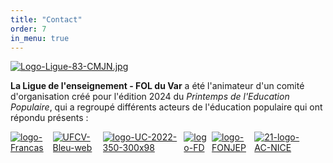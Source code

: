 ```yaml
---
title: "Contact"
order: 7
in_menu: true
---
```

[![Logo-Ligue-83-CMJN.jpg](https://i.postimg.cc/NMxfLr2z/Logo-Ligue-83-CMJN.jpg)](https://fol83laligue.org/)

**La Ligue de l'enseignement - FOL du Var** a été l'animateur d'un comité d'organisation créé pour l'édition 2024 du _Printemps de l'Education Populaire_, qui a regroupé différents acteurs de l'éducation populaire qui ont répondu présents : 

<html>
<head>
    <style>
        .image-container {
            display: inline-flex;
            margin-right: 10px; 
        }

.allimg {
             
   width:100%;margin-left:25%; margin-right:25%;
        }
    </style>
</head>

<body>
    <div class="allimg"><div class="image-container">
<a href='https://www.francas83.com/' target='_blank'><img src='https://i.postimg.cc/nrQ1tqzN/logo-Francas.jpg' border='0' alt='logo-Francas'/></a>
<a href='https://www.ufcv.fr/PACA' target='_blank'><img src='https://i.postimg.cc/5tXcFkkz/UFCV-Bleu-web.jpg' border='0' alt='UFCV-Bleu-web'/></a>
    <div class="image-container">
<a href='https://www.uniscite.fr/antenne/toulon-var/' target='_blank'><img src='https://i.postimg.cc/ZqwRJgvy/logo-UC-2022-350-300x98.png' border='0' alt='logo-UC-2022-350-300x98'/>
<a href='https://8306.foyersruraux.org/' target='_blank'><img src='https://i.postimg.cc/WbmkJsdB/logo-FD.jpg' border='0' alt='logo-FD'/></a>
    <div class="image-container">
<a href='https://www.fonjep.org/en-region/provence-alpes-cote-dazur' target='_blank'><img src='https://i.postimg.cc/mDqPvJjs/logo-FONJEP.png' border='0' alt='logo-FONJEP'/>
<a href='https://www.ac-nice.fr/sdjes-83' target='_blank'><img src='https://i.postimg.cc/Xv9Sn1Hk/21-logo-AC-NICE.jpg' border='0' alt='21-logo-AC-NICE'/></a> 